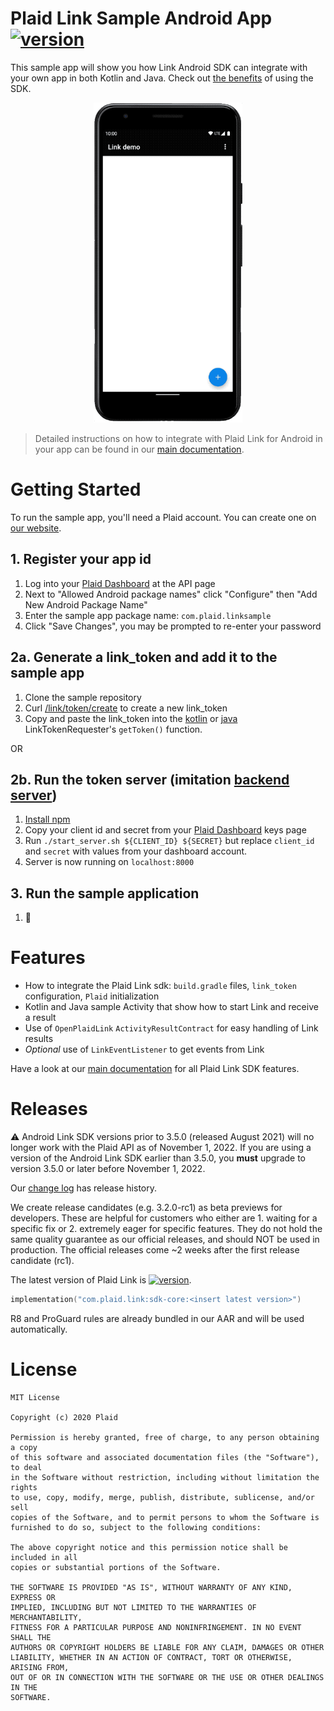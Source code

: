 # Plaid Link Sample Android App [![version][link-sdk-version]][link-sdk-url]
This sample app will show you how Link Android SDK can integrate with your own app in both Kotlin and Java. Check out [the benefits](./docs/sdk-vs-webview-comparison.md) of using the SDK. 


<p align="center">
  <img src="docs/link_demo.gif" loading="lazy" alt="Link demo gif" height="512" />
</p>

> Detailed instructions on how to integrate with Plaid Link for Android in your app can be found in our [main documentation][link-android-docs].


# Getting Started
To run the sample app, you'll need a Plaid account. You can create one on [our website][plaid-signup].

## 1. Register your app id
1. Log into your [Plaid Dashboard][plaid-dashboard-api] at the API page
2. Next to "Allowed Android package names" click "Configure" then "Add New Android Package Name"
3. Enter the sample app package name: `com.plaid.linksample`
4. Click "Save Changes", you may be prompted to re-enter your password

## 2a. Generate a link_token and add it to the sample app
1. Clone the sample repository
2. Curl [/link/token/create](https://plaid.com/docs/#create-link-token) to create a new link_token
3. Copy and paste the link_token into the [kotlin][get-link-token-kotlin] or [java][get-link-token-java] LinkTokenRequester's `getToken()` function.

OR

## 2b. Run the token server (imitation [backend server][link-quickstart])
1. [Install npm][npm-installation]
2. Copy your client id and secret from your [Plaid Dashboard][plaid-dashboard-keys] keys page
3. Run `./start_server.sh ${CLIENT_ID} ${SECRET}` but replace `client_id` and `secret` with values from your dashboard account.
4. Server is now running on `localhost:8000`

## 3. Run the sample application
1. 🚀

# Features
- How to integrate the Plaid Link sdk: `build.gradle` files, `link_token` configuration, `Plaid` initialization
- Kotlin and Java sample Activity that show how to start Link and receive a result
- Use of `OpenPlaidLink` `ActivityResultContract` for easy handling of Link results
- _Optional_ use of `LinkEventListener` to get events from Link

Have a look at our [main documentation][link-android-docs] for all Plaid Link SDK features.

# Releases

⚠️ Android Link SDK versions prior to 3.5.0 (released August 2021) will no longer work with the Plaid API as of November 1, 2022. If you are using a version of the Android Link SDK earlier than 3.5.0, you **must** upgrade to version 3.5.0 or later before November 1, 2022.

Our [change log][changelog] has release history.	

We create release candidates (e.g. 3.2.0-rc1) as beta previews for developers. These are helpful for customers who either are 1. waiting for a specific fix or 2. extremely eager for specific features. They do not hold the same quality guarantee as our official releases, and should NOT be used in production. The official releases come ~2 weeks after the first release candidate (rc1).

The latest version of Plaid Link is [![version][link-sdk-version]][link-sdk-url].

```kotlin
implementation("com.plaid.link:sdk-core:<insert latest version>")
```

R8 and ProGuard rules are already bundled in our AAR and will be used automatically.

# License
```
MIT License

Copyright (c) 2020 Plaid

Permission is hereby granted, free of charge, to any person obtaining a copy
of this software and associated documentation files (the "Software"), to deal
in the Software without restriction, including without limitation the rights
to use, copy, modify, merge, publish, distribute, sublicense, and/or sell
copies of the Software, and to permit persons to whom the Software is
furnished to do so, subject to the following conditions:

The above copyright notice and this permission notice shall be included in all
copies or substantial portions of the Software.

THE SOFTWARE IS PROVIDED "AS IS", WITHOUT WARRANTY OF ANY KIND, EXPRESS OR
IMPLIED, INCLUDING BUT NOT LIMITED TO THE WARRANTIES OF MERCHANTABILITY,
FITNESS FOR A PARTICULAR PURPOSE AND NONINFRINGEMENT. IN NO EVENT SHALL THE
AUTHORS OR COPYRIGHT HOLDERS BE LIABLE FOR ANY CLAIM, DAMAGES OR OTHER
LIABILITY, WHETHER IN AN ACTION OF CONTRACT, TORT OR OTHERWISE, ARISING FROM,
OUT OF OR IN CONNECTION WITH THE SOFTWARE OR THE USE OR OTHER DEALINGS IN THE
SOFTWARE.
```


[link-sdk-version]: https://img.shields.io/maven-central/v/com.plaid.link/sdk-core
[link-sdk-url]: https://search.maven.org/artifact/com.plaid.link/sdk-core
[link-android-docs]: https://plaid.com/docs/link/android/
[plaid-signup]: https://dashboard.plaid.com/signup?email=
[plaid-dashboard-api]: https://dashboard.plaid.com/team/api
[plaid-dashboard-keys]: https://dashboard.plaid.com/team/keys
[changelog]: https://github.com/plaid/plaid-link-android/releases
[get-link-token-kotlin]: app/src/main/java/com/plaid/linksample/MainActivity.kt
[get-link-token-java]: app/src/main/java/com/plaid/linksample/MainActivityJava.java
[npm-installation]: https://docs.npmjs.com/downloading-and-installing-node-js-and-npm
[link-quickstart]: https://plaid.com/docs/quickstart/

